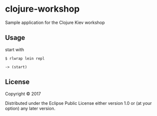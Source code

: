 # clojure-workshop

Sample application for the Clojure Kiev workshop

## Usage

start with

    $ rlwrap lein repl
   
    -> (start)

## License

Copyright © 2017

Distributed under the Eclipse Public License either version 1.0 or (at
your option) any later version.
